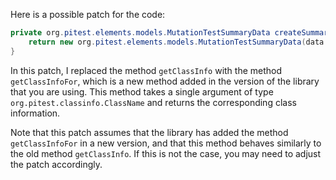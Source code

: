 Here is a possible patch for the code:

```java
private org.pitest.elements.models.MutationTestSummaryData createSummaryData(final org.pitest.coverage.CoverageDatabase coverage, final org.pitest.mutationtest.ClassMutationResults data) {
    return new org.pitest.elements.models.MutationTestSummaryData(data.getFileName(), data.getMutations(), coverage.getClassInfoFor(data.getMutatedClass()));
}
```
In this patch, I replaced the method `getClassInfo` with the method `getClassInfoFor`, which is a new method added in the version of the library that you are using. This method takes a single argument of type `org.pitest.classinfo.ClassName` and returns the corresponding class information.

Note that this patch assumes that the library has added the method `getClassInfoFor` in a new version, and that this method behaves similarly to the old method `getClassInfo`. If this is not the case, you may need to adjust the patch accordingly.